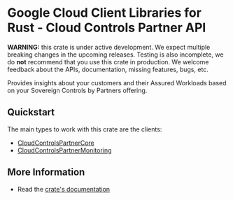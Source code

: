 # Google Cloud Client Libraries for Rust - Cloud Controls Partner API

<!-- Code generated by sidekick. DO NOT EDIT. -->

**WARNING:** this crate is under active development. We expect multiple breaking
changes in the upcoming releases. Testing is also incomplete, we do **not**
recommend that you use this crate in production. We welcome feedback about the
APIs, documentation, missing features, bugs, etc.

Provides insights about your customers and their Assured Workloads based on
your Sovereign Controls by Partners offering.

## Quickstart

The main types to work with this crate are the clients:

- [CloudControlsPartnerCore]
- [CloudControlsPartnerMonitoring]

## More Information

- Read the [crate's documentation](https://docs.rs/google-cloud-cloudcontrolspartner-v1/latest/google-cloud-cloudcontrolspartner-v1)

[CloudControlsPartnerCore]: https://docs.rs/google-cloud-cloudcontrolspartner-v1/latest/google_cloud_cloudcontrolspartner_v1/client/struct.CloudControlsPartnerCore.html
[CloudControlsPartnerMonitoring]: https://docs.rs/google-cloud-cloudcontrolspartner-v1/latest/google_cloud_cloudcontrolspartner_v1/client/struct.CloudControlsPartnerMonitoring.html

